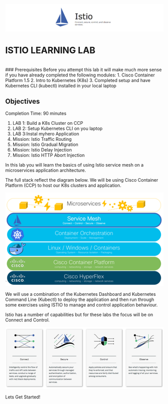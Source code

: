 ![alt text][logo]

[logo]: Istio_DNE_Images/Istio_banner.png "Logo Title Text 2"
# ISTIO LEARNING LAB
<br>
### Prerequisites
Before you attempt this lab it will make much more sense if you have already completed the following modules:
1.	Cisco Container Platform 1.5
2.	Intro to Kubernetes (K8s)
3.	Completed setup and have Kubernetes CLI (kubectl) installed in your local laptop

## Objectives

Completion Time: 90 minutes
1. LAB 1: Build a K8s Cluster on CCP
2. LAB 2: Setup Kubernetes CLI on you laptop
3. LAB 3:Instal myhero Application
3. Mission: Istio Traffic Routing
4. Mission: Istio Gradual Migration
5. Mission: Istio Delay Injection
6. Mission: Istio HTTP Abort Injection

In this lab you will learn the basics of using Istio service mesh on a microservices application architecture.

The full stack reflect the diagram below. We will be using Cisco Container Platform (CCP) to host our K8s clusters and application.

![alt text][Istio_lab_overall_architecture]

[Istio_lab_overall_architecture]: Istio_DNE_Images/Istio_lab_overall_architecture.png "Full Stack"

We will use a combination of the Kubernetes Dashboard and Kubernetes Command Line (Kubectl) to deploy the application and then run through some exercises using ISTIO to manage and control application behaviour.

Istio has a number of capabilities but for these labs the focus will be on Connect and Control.

![alt text][Istio]

[Istio]: Istio_DNE_Images/Istio.png "Full Stack"





Lets Get Started!
